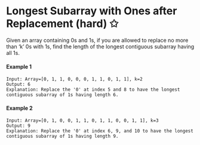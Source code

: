 # Longest Subarray with Ones after Replacement (hard) ✩

Given an array containing 0s and 1s, if you are allowed to replace 
no more than ‘k’ 0s with 1s, find the length of the longest contiguous subarray having all 1s.


#### Example 1
```
Input: Array=[0, 1, 1, 0, 0, 0, 1, 1, 0, 1, 1], k=2
Output: 6
Explanation: Replace the '0' at index 5 and 8 to have the longest contiguous subarray of 1s having length 6.
```

#### Example 2
```
Input: Array=[0, 1, 0, 0, 1, 1, 0, 1, 1, 0, 0, 1, 1], k=3
Output: 9
Explanation: Replace the '0' at index 6, 9, and 10 to have the longest contiguous subarray of 1s having length 9.
```


